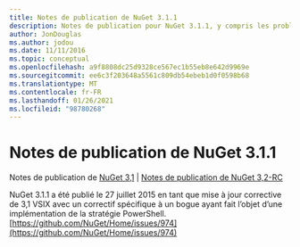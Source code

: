 ```yaml
---
title: Notes de publication de NuGet 3.1.1
description: Notes de publication pour NuGet 3.1.1, y compris les problèmes connus, les correctifs de bogues, les fonctionnalités ajoutées et DCR.
author: JonDouglas
ms.author: jodou
ms.date: 11/11/2016
ms.topic: conceptual
ms.openlocfilehash: a9f8808dc25d9328ce567ec1b55eb8e642d9969e
ms.sourcegitcommit: ee6c3f203648a5561c809db54ebeb1d0f0598b68
ms.translationtype: MT
ms.contentlocale: fr-FR
ms.lasthandoff: 01/26/2021
ms.locfileid: "98780268"
---
```

# <a name="nuget-311-release-notes"></a>Notes de publication de NuGet 3.1.1

Notes de publication de [NuGet 3,1](../release-notes/nuget-3.1.md)  |  [Notes de publication de NuGet 3,2-RC](../release-notes/nuget-3.2-RC.md)

NuGet 3.1.1 a été publié le 27 juillet 2015 en tant que mise à jour corrective de 3,1 VSIX avec un correctif spécifique à un bogue ayant fait l’objet d’une implémentation de la stratégie PowerShell.
[https://github.com/NuGet/Home/issues/974](https://github.com/NuGet/Home/issues/974)
